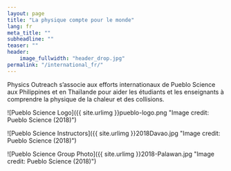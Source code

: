 ```yaml
---
layout: page
title: "La physique compte pour le monde"
lang: fr
meta_title: ""
subheadline: ""
teaser: ""
header:
    image_fullwidth: "header_drop.jpg"
permalink: "/international_fr/"
---
```


Physics Outreach s’associe aux efforts internationaux de Pueblo Science aux Philippines et en Thaïlande pour aider les étudiants et les enseignants à comprendre la physique de la chaleur et des collisions.

![Pueblo Science Logo]({{ site.urlimg }}pueblo-logo.png "Image credit: Pueblo Science (2018)")

![Pueblo Science Instructors]({{ site.urlimg }}2018Davao.jpg "Image credit: Pueblo Science (2018)")

![Pueblo Science Group Photo]({{ site.urlimg }}2018-Palawan.jpg "Image credit: Pueblo Science (2018)")
